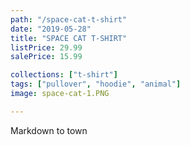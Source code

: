 ```yaml
---
path: "/space-cat-t-shirt"
date: "2019-05-28"
title: "SPACE CAT T-SHIRT"
listPrice: 29.99
salePrice: 15.99

collections: ["t-shirt"]
tags: ["pullover", "hoodie", "animal"]
image: space-cat-1.PNG

---
```

Markdown to town